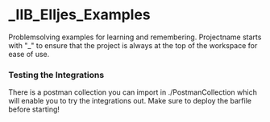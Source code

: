 # _IIB_Elljes_Examples
Problemsolving examples for learning and remembering. Projectname starts with "_" to ensure that the project is always at the top of the workspace for ease of use.

### Testing the Integrations
There is a postman collection you can import in ./PostmanCollection which will enable you to try the integrations out. Make sure to deploy the barfile before starting!
